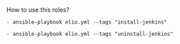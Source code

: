 How to use this roles?
```
- ansible-playbook elio.yml --tags "install-jenkins"
```

```
- ansible-playbook elio.yml --tags "uninstall-jenkins"
```